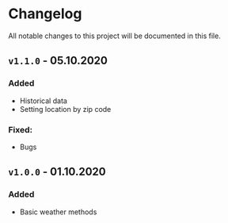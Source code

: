# Changelog
All notable changes to this project will be documented in this file.

## `v1.1.0` -  05.10.2020
### Added
* Historical data
* Setting location by zip code
### Fixed:
* Bugs

## `v1.0.0` -  01.10.2020
### Added
* Basic weather methods

